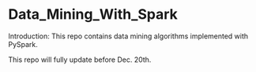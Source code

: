 # Data_Mining_With_Spark

Introduction: This repo contains data mining algorithms implemented with PySpark.

This repo will fully update before Dec. 20th.

